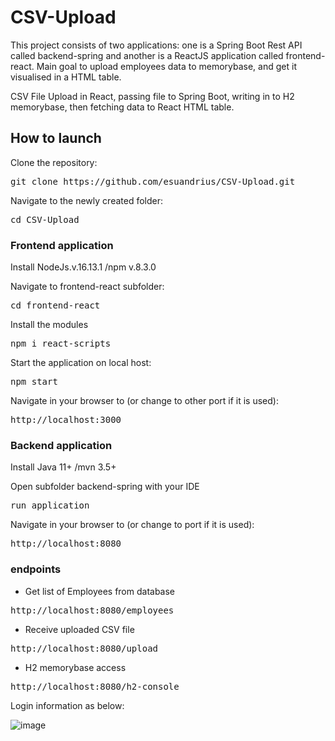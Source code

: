 # CSV-Upload

This project consists of two applications: one is a Spring Boot Rest API called  backend-spring and another is a ReactJS application called frontend-react. Main goal to upload employees data to memorybase, and get it visualised in a HTML table.

CSV File Upload in React, passing file to Spring Boot, writing in to H2 memorybase, then fetching data to React HTML table.

## How to launch

Clone the repository:

<pre>git clone https://github.com/esuandrius/CSV-Upload.git</pre>

Navigate to the newly created folder:

<pre>cd CSV-Upload</pre>

### Frontend application

Install NodeJs.v.16.13.1 /npm v.8.3.0

Navigate to frontend-react subfolder:
<pre>cd frontend-react</pre>

Install the modules
<pre>npm i react-scripts</pre>

Start the application on local host:
<pre>npm start</pre>

Navigate in your browser to (or change to other port if it is used):
<pre>http://localhost:3000</pre>

### Backend application

Install Java 11+ /mvn 3.5+

Open subfolder backend-spring with your IDE
<pre>run application</pre>

Navigate in your browser to (or change to port if it is used):
<pre>http://localhost:8080</pre>

### endpoints

- Get list of Employees from database
<pre>http://localhost:8080/employees</pre>

- Receive uploaded CSV file
<pre>http://localhost:8080/upload</pre>

- H2 memorybase access
<pre>http://localhost:8080/h2-console</pre>

Login information as below:

![image](https://user-images.githubusercontent.com/111871226/216017555-2e26b159-15ef-4d37-b699-82b55287bb25.png)
